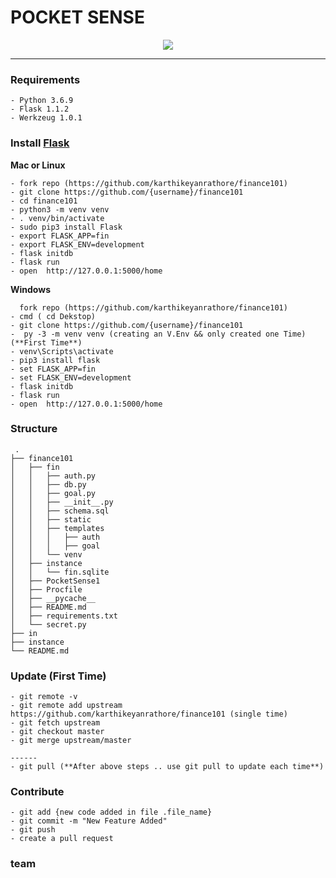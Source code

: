 # POCKET SENSE
<p align="center">
  <img src="https://raw.githubusercontent.com/karthikeyanrathore/finance101/master/docs/logo.jpg">
</p>

--------------------------------------------------------------------
### Requirements
```
- Python 3.6.9
- Flask 1.1.2
- Werkzeug 1.0.1
```

### Install [Flask](https://flask.palletsprojects.com/en/1.1.x/installation/)

**Mac or Linux**
```
- fork repo (https://github.com/karthikeyanrathore/finance101)
- git clone https://github.com/{username}/finance101
- cd finance101
- python3 -m venv venv 
- . venv/bin/activate
- sudo pip3 install Flask
- export FLASK_APP=fin
- export FLASK_ENV=development
- flask initdb
- flask run
- open  http://127.0.0.1:5000/home
```

**Windows**
```
  fork repo (https://github.com/karthikeyanrathore/finance101)
- cmd ( cd Dekstop)
- git clone https://github.com/{username}/finance101
-  py -3 -m venv venv (creating an V.Env && only created one Time)(**First Time**)
- venv\Scripts\activate
- pip3 install flask
- set FLASK_APP=fin
- set FLASK_ENV=development
- flask initdb
- flask run 
- open  http://127.0.0.1:5000/home
```


### Structure 
```
 .
├── finance101
│   ├── fin
│   │   ├── auth.py
│   │   ├── db.py
│   │   ├── goal.py
│   │   ├── __init__.py
│   │   ├── schema.sql
│   │   ├── static
│   │   ├── templates
│   │   │   ├── auth
│   │   │   ├── goal
│   │   └── venv
│   ├── instance
│   │   └── fin.sqlite
│   ├── PocketSense1
│   ├── Procfile
│   ├── __pycache__
│   ├── README.md
│   ├── requirements.txt
│   └── secret.py
├── in
├── instance
└── README.md

```

### Update (First Time)

```
- git remote -v
- git remote add upstream https://github.com/karthikeyanrathore/finance101 (single time)
- git fetch upstream
- git checkout master
- git merge upstream/master

------
- git pull (**After above steps .. use git pull to update each time**)
```



### Contribute

```
- git add {new code added in file .file_name}
- git commit -m "New Feature Added"
- git push
- create a pull request

```

### team



